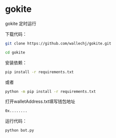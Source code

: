 # gokite

gokite 定时运行



下载代码：
```bash
git clone https://github.com/wallechj/gokite.git
```
```bash
cd gokite
```

安装依赖：
```bash
pip install -r requirements.txt
```
或者
```bash
python -m pip install -r requirements.txt
```

打开walletAddress.txt填写钱包地址

```bash
0x........
```

运行代码：
```bash
python bot.py
```
